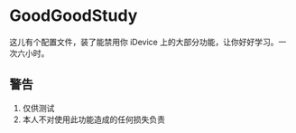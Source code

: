 # GoodGoodStudy

这儿有个配置文件，装了能禁用你 iDevice 上的大部分功能，让你好好学习。一次六小时。

## 警告

  1. 仅供测试
  2. 本人不对使用此功能造成的任何损失负责

